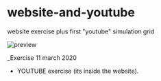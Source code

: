 # website-and-youtube
website exercise plus first "youtube" simulation grid



![preview](https://imagizer.imageshack.com/img921/7952/Ddwtmb.gif)

_Exercise 11 march 2020
* YOUTUBE exercise (its inside the website). 
 

